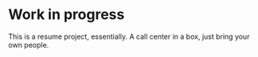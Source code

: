 # Work in progress

This is a resume project, essentially. A call center in a box, just bring your own people.
